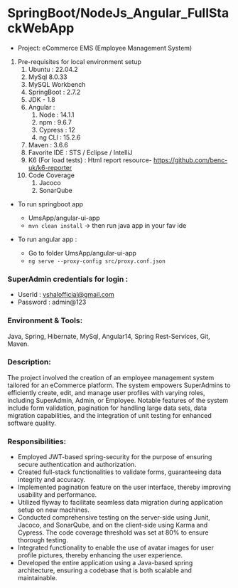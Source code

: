 # SpringBoot/NodeJs_Angular_FullStackWebApp
 - Project: eCommerce EMS (Employee Management System)

1. Pre-requisites for local environment setup
   1. Ubuntu : 22.04.2
   2. MySql 8.0.33
   3. MySQL Workbench
   4. SpringBoot : 2.7.2
   5. JDK - 1.8
   6. Angular : 
      1. Node : 14.1.1
      2. npm : 9.6.7
      3. Cypress : 12
      4. ng CLI : 15.2.6
   7. Maven : 3.6.6
   8. Favorite IDE : STS / Eclipse / IntelliJ 
   9. K6 (For load tests) : Html report resource- https://github.com/benc-uk/k6-reporter
   10. Code Coverage 
       1.  Jacoco 
       2.  SonarQube


- To run springboot app 
  - UmsApp/angular-ui-app
  -   `mvn clean install` -> then run java app in your fav ide

- To run angular app :
  - Go to folder UmsApp/angular-ui-app
  -  `ng serve --proxy-config src/proxy.conf.json`

### SuperAdmin credentials for login :
- UserId : vshalofficial@gmail.com
- Password : admin@123

### Environment & Tools: 
  Java, Spring, Hibernate, MySql, Angular14, Spring Rest-Services, Git, Maven.

### Description: 
 The project involved the creation of an employee management system tailored for an eCommerce platform. The system empowers SuperAdmins to efficiently create, edit, and manage user profiles with varying roles, including SuperAdmin, Admin, or Employee. Notable features of the system include form validation, pagination for handling large data sets, data migration capabilities, and the integration of unit testing for enhanced software quality.

### Responsibilities: 
- Employed JWT-based spring-security for the purpose of ensuring secure authentication and authorization.
- Created full-stack functionalities to validate forms, guaranteeing data integrity and accuracy.
- Implemented pagination feature on the user interface, thereby improving usability and performance.
- Utilized flyway to facilitate seamless data migration during application setup on new machines.
- Conducted comprehensive testing on the server-side using Junit, Jacoco, and SonarQube, and on the client-side using Karma and Cypress. The code coverage threshold was set at 80% to ensure thorough testing.
- Integrated functionality to enable the use of avatar images for user profile pictures, thereby enhancing the user experience.
- Developed the entire application using a Java-based spring architecture, ensuring a codebase that is both scalable and maintainable.
